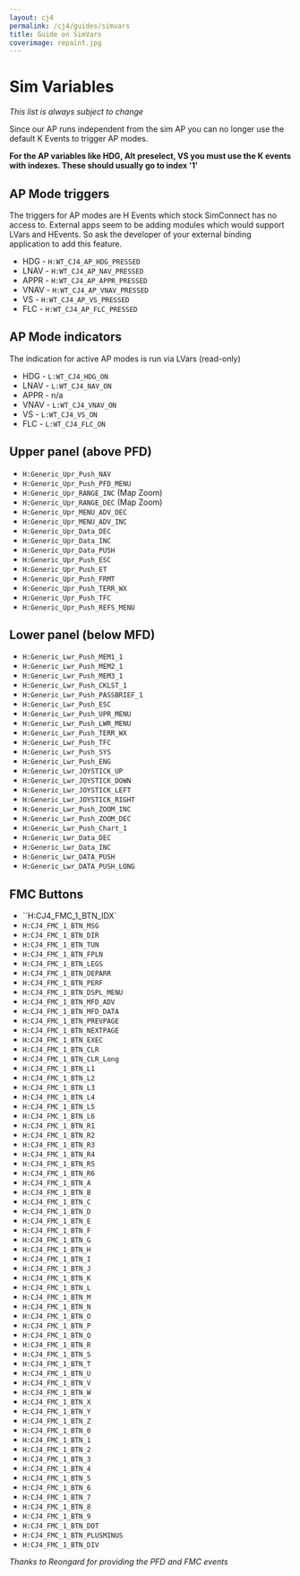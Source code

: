 ```yaml
---
layout: cj4
permalink: /cj4/guides/simvars
title: Guide on SimVars
coverimage: repaint.jpg
---
```

# Sim Variables
_This list is always subject to change_

Since our AP runs independent from the sim AP you can no longer use the default K Events to trigger AP modes.

**For the AP variables like HDG, Alt preselect, VS you must use the K events with indexes. These should usually go to index '1'**

## AP Mode triggers
The triggers for AP modes are H Events which stock SimConnect has no access to. External apps seem to be adding modules which would support LVars and HEvents. So ask the developer of your external binding application to add this feature.

* HDG - `H:WT_CJ4_AP_HDG_PRESSED`
* LNAV - `H:WT_CJ4_AP_NAV_PRESSED`
* APPR - `H:WT_CJ4_AP_APPR_PRESSED`
* VNAV - `H:WT_CJ4_AP_VNAV_PRESSED`
* VS - `H:WT_CJ4_AP_VS_PRESSED`
* FLC - `H:WT_CJ4_AP_FLC_PRESSED`

## AP Mode indicators
The indication for active AP modes is run via LVars (read-only)

* HDG - `L:WT_CJ4_HDG_ON`
* LNAV - `L:WT_CJ4_NAV_ON`
* APPR - n/a
* VNAV - `L:WT_CJ4_VNAV_ON`
* VS - `L:WT_CJ4_VS_ON`
* FLC - `L:WT_CJ4_FLC_ON`

## Upper panel (above PFD)
* `H:Generic_Upr_Push_NAV`
* `H:Generic_Upr_Push_PFD_MENU`
* `H:Generic_Upr_RANGE_INC` (Map Zoom)
* `H:Generic_Upr_RANGE_DEC` (Map Zoom)
* `H:Generic_Upr_MENU_ADV_DEC`
* `H:Generic_Upr_MENU_ADV_INC`
* `H:Generic_Upr_Data_DEC`
* `H:Generic_Upr_Data_INC`
* `H:Generic_Upr_Data_PUSH`
* `H:Generic_Upr_Push_ESC`
* `H:Generic_Upr_Push_ET`
* `H:Generic_Upr_Push_FRMT`
* `H:Generic_Upr_Push_TERR_WX`
* `H:Generic_Upr_Push_TFC`
* `H:Generic_Upr_Push_REFS_MENU`

## Lower panel (below MFD)
* `H:Generic_Lwr_Push_MEM1_1`
* `H:Generic_Lwr_Push_MEM2_1`
* `H:Generic_Lwr_Push_MEM3_1`
* `H:Generic_Lwr_Push_CKLST_1`
* `H:Generic_Lwr_Push_PASSBRIEF_1`
* `H:Generic_Lwr_Push_ESC`
* `H:Generic_Lwr_Push_UPR_MENU`
* `H:Generic_Lwr_Push_LWR_MENU`
* `H:Generic_Lwr_Push_TERR_WX`
* `H:Generic_Lwr_Push_TFC`
* `H:Generic_Lwr_Push_SYS`
* `H:Generic_Lwr_Push_ENG`
* `H:Generic_Lwr_JOYSTICK_UP`
* `H:Generic_Lwr_JOYSTICK_DOWN`
* `H:Generic_Lwr_JOYSTICK_LEFT`
* `H:Generic_Lwr_JOYSTICK_RIGHT`
* `H:Generic_Lwr_Push_ZOOM_INC`
* `H:Generic_Lwr_Push_ZOOM_DEC`
* `H:Generic_Lwr_Push_Chart_1`
* `H:Generic_Lwr_Data_DEC`
* `H:Generic_Lwr_Data_INC`
* `H:Generic_Lwr_DATA_PUSH`
* `H:Generic_Lwr_DATA_PUSH_LONG`

## FMC Buttons
* ``H:CJ4_FMC_1_BTN_IDX`
* `H:CJ4_FMC_1_BTN_MSG`
* `H:CJ4_FMC_1_BTN_DIR`
* `H:CJ4_FMC_1_BTN_TUN`
* `H:CJ4_FMC_1_BTN_FPLN`
* `H:CJ4_FMC_1_BTN_LEGS`
* `H:CJ4_FMC_1_BTN_DEPARR`
* `H:CJ4_FMC_1_BTN_PERF`
* `H:CJ4_FMC_1_BTN_DSPL_MENU`
* `H:CJ4_FMC_1_BTN_MFD_ADV`
* `H:CJ4_FMC_1_BTN_MFD_DATA`
* `H:CJ4_FMC_1_BTN_PREVPAGE`
* `H:CJ4_FMC_1_BTN_NEXTPAGE`
* `H:CJ4_FMC_1_BTN_EXEC`
* `H:CJ4_FMC_1_BTN_CLR`
* `H:CJ4_FMC_1_BTN_CLR_Long`
* `H:CJ4_FMC_1_BTN_L1`
* `H:CJ4_FMC_1_BTN_L2`
* `H:CJ4_FMC_1_BTN_L3`
* `H:CJ4_FMC_1_BTN_L4`
* `H:CJ4_FMC_1_BTN_L5`
* `H:CJ4_FMC_1_BTN_L6`
* `H:CJ4_FMC_1_BTN_R1`
* `H:CJ4_FMC_1_BTN_R2`
* `H:CJ4_FMC_1_BTN_R3`
* `H:CJ4_FMC_1_BTN_R4`
* `H:CJ4_FMC_1_BTN_R5`
* `H:CJ4_FMC_1_BTN_R6`
* `H:CJ4_FMC_1_BTN_A`
* `H:CJ4_FMC_1_BTN_B`
* `H:CJ4_FMC_1_BTN_C`
* `H:CJ4_FMC_1_BTN_D`
* `H:CJ4_FMC_1_BTN_E`
* `H:CJ4_FMC_1_BTN_F`
* `H:CJ4_FMC_1_BTN_G`
* `H:CJ4_FMC_1_BTN_H`
* `H:CJ4_FMC_1_BTN_I`
* `H:CJ4_FMC_1_BTN_J`
* `H:CJ4_FMC_1_BTN_K`
* `H:CJ4_FMC_1_BTN_L`
* `H:CJ4_FMC_1_BTN_M`
* `H:CJ4_FMC_1_BTN_N`
* `H:CJ4_FMC_1_BTN_O`
* `H:CJ4_FMC_1_BTN_P`
* `H:CJ4_FMC_1_BTN_Q`
* `H:CJ4_FMC_1_BTN_R`
* `H:CJ4_FMC_1_BTN_S`
* `H:CJ4_FMC_1_BTN_T`
* `H:CJ4_FMC_1_BTN_U`
* `H:CJ4_FMC_1_BTN_V`
* `H:CJ4_FMC_1_BTN_W`
* `H:CJ4_FMC_1_BTN_X`
* `H:CJ4_FMC_1_BTN_Y`
* `H:CJ4_FMC_1_BTN_Z`
* `H:CJ4_FMC_1_BTN_0`
* `H:CJ4_FMC_1_BTN_1`
* `H:CJ4_FMC_1_BTN_2`
* `H:CJ4_FMC_1_BTN_3`
* `H:CJ4_FMC_1_BTN_4`
* `H:CJ4_FMC_1_BTN_5`
* `H:CJ4_FMC_1_BTN_6`
* `H:CJ4_FMC_1_BTN_7`
* `H:CJ4_FMC_1_BTN_8`
* `H:CJ4_FMC_1_BTN_9`
* `H:CJ4_FMC_1_BTN_DOT`
* `H:CJ4_FMC_1_BTN_PLUSMINUS`
* `H:CJ4_FMC_1_BTN_DIV`

_Thanks to Reongard for providing the PFD and FMC events_